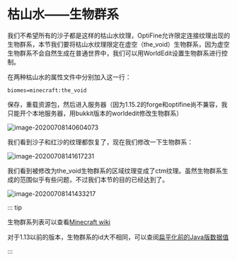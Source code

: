 # 枯山水——生物群系

我们不希望所有的沙子都是这样的枯山水纹理，OptiFine允许限定连接纹理出现的生物群系，本节我们要将枯山水纹理限定在虚空（the_void）生物群系，因为虚空生物群系不会自然生成在普通世界中，我们可以用WorldEdit设置生物群系进行控制。

在两种枯山水的属性文件中分别加入这一行：

```properties
biomes=minecraft:the_void
```

保存，重载资源包，然后进入服务器（因为1.15.2的forge和optifine尚不兼容，我只能开个本地服务器，用bukkit版本的worldedit修改生物群系）

![image-20200708140604073](https://i.loli.net/2020/07/27/1O8jRoUHkPr35pl.png)

我们看到沙子和红沙的纹理都恢复了，现在我们修改一下生物群系：

![image-20200708141617231](https://i.loli.net/2020/07/27/sDpaHN3Bfxg7JrV.png)

我们看到被修改为the_void生物群系的区域纹理变成了ctm纹理。虽然生物群系生成的范围似乎有些问题，不过我们本节的目的已经达到了。

![image-20200708141433217](https://i.loli.net/2020/07/27/wtyc8J3CKd2PRmS.png)

::: tip

生物群系列表可以查看[Minecraft wiki](https://minecraft-zh.gamepedia.com/index.php?title=生物群系&variant=zh#.E7.94.9F.E7.89.A9.E7.BE.A4.E7.B3.BBID)

对于1.13以前的版本，生物群系的id大不相同，可以查阅[扁平化前的Java版数据值](https://minecraft-zh.gamepedia.com/Java版数据值/扁平化前#.E7.94.9F.E7.89.A9.E7.BE.A4.E7.B3.BBID)

:::
